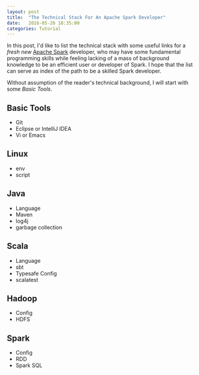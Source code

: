 ```yaml
---
layout: post
title:  "The Technical Stack For An Apache Spark Developer"
date:   2016-05-26 18:35:00
categories: Tutorial
---
```


In this post, I'd like to list the technical stack with some useful links for a *fresh new* [Apache Spark](http://spark.apache.org/) developer, who may have some fundamental programming skills while feeling lacking of a mass of background knowledge to be an efficient user or developer of Spark. I hope that the list can serve as index of the path to be a skilled Spark developer.

Without assumption of the reader's technical background, I will start with some *Basic Tools*.

## Basic Tools
- Git
- Eclipse or IntelliJ IDEA
- Vi or Emacs

## Linux
- env
- script

## Java
- Language
- Maven
- log4j
- garbage collection

## Scala
- Language
- sbt
- Typesafe Config
- scalatest

## Hadoop
- Config
- HDFS

## Spark
- Config
- RDD
- Spark SQL
